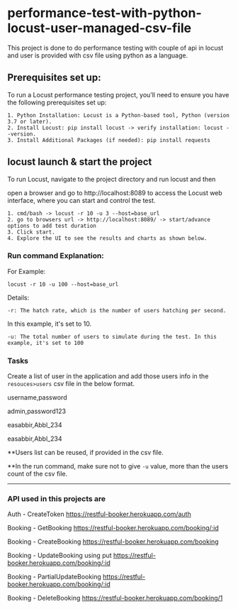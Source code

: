 # performance-test-with-python-locust-user-managed-csv-file
This project is done to do performance testing with couple of api in locust and user is provided with csv file using python as a language.

## Prerequisites set up:
To run a Locust performance testing project, you’ll need to ensure you have the following prerequisites set up:

    1. Python Installation: Locust is a Python-based tool, Python (version 3.7 or later).
    2. Install Locust: pip install locust -> verify installation: locust --version.
    3. Install Additional Packages (if needed): pip install requests


## locust launch & start the project
To run Locust, navigate to the project directory and run locust and then 

open a browser and go to http://localhost:8089 to access the Locust web interface, where you can start and control the test.

    1. cmd/bash -> locust -r 10 -u 3 --host=base_url
    2. go to browsers url -> http://localhost:8089/ -> start/advance options to add test duration 
    3. Click start.
    4. Explore the UI to see the results and charts as shown below.


### Run command Explanation:

For Example:

`locust -r 10 -u 100 --host=base_url`

 Details:

`-r: The hatch rate, which is the number of users hatching per second.` 

In this example, it's set to 10.

`-u: The total number of users to simulate during the test. In this example, it's set to 100`

### Tasks

Create a list of user in the application and add those users info in the `resouces>users`
csv file in the below format.

username,password

admin,password123

easabbir,Abbl_234

easabbir,Abbl_234

**Users list can be reused, if provided in the csv file. 

**In the run command, make sure not to give `-u` value, more than the users count of the csv file.

---

### API used in this projects are 


Auth - CreateToken
https://restful-booker.herokuapp.com/auth

Booking - GetBooking
https://restful-booker.herokuapp.com/booking/:id

Booking - CreateBooking
https://restful-booker.herokuapp.com/booking

Booking - UpdateBooking using put
https://restful-booker.herokuapp.com/booking/:id

Booking - PartialUpdateBooking
https://restful-booker.herokuapp.com/booking/:id

Booking - DeleteBooking
https://restful-booker.herokuapp.com/booking/1